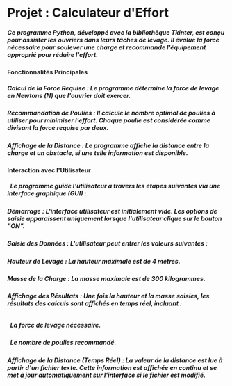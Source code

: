 # **Projet : Calculateur d'Effort**



##### Ce programme Python, développé avec la bibliothèque Tkinter, est conçu pour assister les ouvriers dans leurs tâches de levage. Il évalue la force nécessaire pour soulever une charge et recommande l'équipement approprié pour réduire l'effort.









#### **Fonctionnalités Principales**



##### 	**Calcul de la Force Requise** : Le programme détermine la force de levage en Newtons (N) que l'ouvrier doit exercer.

##### 

##### 

##### 	**Recommandation de Poulies** : Il calcule le nombre optimal de poulies à utiliser pour minimiser l'effort. Chaque poulie est 			considérée comme divisant la force requise par deux.

##### 

##### 

##### 	**Affichage de la Distance** : Le programme affiche la distance entre la charge et un obstacle, si une telle information est 			disponible.









#### **Interaction avec l'Utilisateur**



#####  	    Le programme guide l'utilisateur à travers les étapes suivantes via une interface graphique (GUI) :

##### 

##### 	**Démarrage** : L'interface utilisateur est initialement vide. Les options de saisie apparaissent uniquement lorsque l'utilisateur 			clique sur le bouton "ON".

##### 

##### 	**Saisie des Données** : L'utilisateur peut entrer les valeurs suivantes :

##### 

##### 	**Hauteur de Levage** : La hauteur maximale est de 4 mètres.

##### 

##### 	**Masse de la Charge** : La masse maximale est de 300 kilogrammes.

##### 

##### 	**Affichage des Résultats** : Une fois la hauteur et la masse saisies, les résultats des calculs sont affichés en temps réel, 			incluant :

###### 

#####  			La force de levage nécessaire.

##### 

#####  			Le nombre de poulies recommandé.

##### 

##### 	**Affichage de la Distance (Temps Réel) :** La valeur de la distance est lue à partir d'un fichier texte. Cette information est 			affichée en continu et se met à jour automatiquement sur l'interface si le fichier est modifié.

